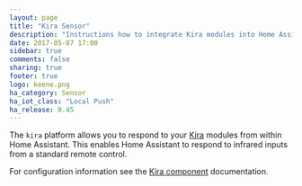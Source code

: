 ```yaml
---
layout: page
title: "Kira Sensor"
description: "Instructions how to integrate Kira modules into Home Assistant."
date: 2017-05-07 17:00
sidebar: true
comments: false
sharing: true
footer: true
logo: keene.png
ha_category: Sensor
ha_iot_class: "Local Push"
ha_release: 0.45
---
```


The `kira` platform allows you to respond to your [Kira](https://www.keene.co.uk/keene-ir-anywhere-single-worldwide.html) modules from within Home Assistant. This enables Home Assistant to respond to infrared inputs from a standard remote control.

For configuration information see the [Kira component](/components/kira/) documentation.
